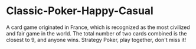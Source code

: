 # Classic-Poker-Happy-Casual
A card game originated in France, which is recognized as the most civilized and fair game in the world. The total number of two cards combined is the closest to 9, and anyone wins. Strategy Poker, play together, don't miss it!
